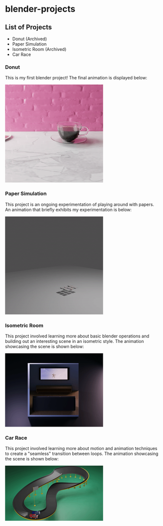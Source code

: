 # blender-projects

## List of Projects
- Donut (Archived)
- Paper Simulation
- Isometric Room (Archived)
- Car Race

### Donut 

This is my first blender project! The final animation is displayed below:

![](archive/donut/output.gif)

### Paper Simulation 

This project is an ongoing experimentation of playing around with papers. An animation that briefly exhibits my experimentation is below:

![](lazy_tutorials/paper/output.gif)

### Isometric Room 

This project involved learning more about basic blender operations and building out an interesting scene in an isometric style. The animation showcasing the scene is shown below:

![](archive/isometric_room/output.gif)

### Car Race

This project involved learning more about motion and animation techniques to create a "seamless" transition between loops. The animation showcasing the scene is shown below:

![](car_race/output.gif)

